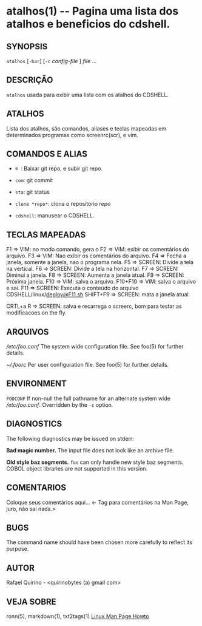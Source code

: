 atalhos(1) -- Pagina uma lista dos atalhos e beneficios do cdshell.
===============================================


SYNOPSIS
--------

`atalhos` [`-bar`] [`-c` *config-file* ] *file* ...

DESCRIÇÃO
---------

`atalhos` usada para exibir uma lista com os atalhos do CDSHELL.

ATALHOS
------
Lista dos atalhos, são comandos, aliases e teclas mapeadas em determinados programas como screenrc(scr), e vim.

COMANDOS E ALIAS
----------------

* `® `:
  Baixar git repo, e subir git repo.

* `com`:
    git commit
* `sta`:
    git status
* `clone *repo*`:
    clona o repositorio *repo*

* `cdshell`:
    manusear o CDSHELL.

TECLAS MAPEADAS
--------

F1		=> VIM: no modo comando, gera o 
F2		=> VIM: exibir os comentários do arquivo.
F3		=> VIM: Nao exibir os comentários do arquivo.
F4		=> Fecha a janela, somente a janela, nao o programa nela.
F5		=> SCREEN: Divide a tela na vertical.
F6		=> SCREEN: Divide a tela na horizontal.
F7		=> SCREEN: Diminui a janela.
F8		=> SCREEN: Aumenta a janela atual.
F9		=> SCREEN: Próxima janela.
F10		=> VIM: salva o arquivo.
F10+F10		=> VIM: salva o arquivo e sai.
F11		=> SCREEN: Executa o conteúdo do arquivo CDSHELL/linux/deploy@F11.sh
SHIFT+F9	=> SCREEN: mata a janela atual.

CRTL+a R	=> SCREEN: salva e recarrega o screerc, bom para testar as modificacoes on the fly.

ARQUIVOS
--------


*/etc/foo.conf*
  The system wide configuration file. See foo(5) for further details.

*~/.foorc*
  Per user configuration file. See foo(5) for further details.

ENVIRONMENT
-----------

`FOOCONF`
  If non-null the full pathname for an alternate system wide */etc/foo.conf*.
  Overridden by the `-c` option.

DIAGNOSTICS
-----------

The following diagnostics may be issued on stderr:

**Bad magic number.**
  The input file does not look like an archive file.

**Old style baz segments.**
  `foo` can only handle new style baz segments. COBOL object libraries are not
  supported in this version.

COMENTARIOS
-----------

Coloque seus comentários aqui...
<- Tag para comentários na Man Page, juro, não sai nada.>

BUGS
----

The command name should have been chosen more carefully to reflect its
purpose.

AUTOR
-----

Rafael Quirino - <quirinobytes (a) gmail com>

VEJA SOBRE
----------

ronn(5), markdown(1), txt2tags(1) [Linux Man Page Howto](
http://www.schweikhardt.net/man_page_howto.html)
